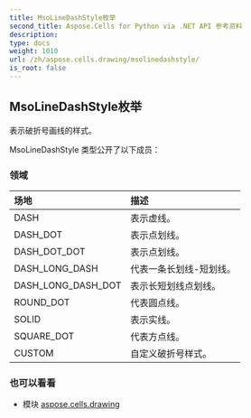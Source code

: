 ```yaml
---
title: MsoLineDashStyle枚举
second_title: Aspose.Cells for Python via .NET API 参考资料
description:
type: docs
weight: 1010
url: /zh/aspose.cells.drawing/msolinedashstyle/
is_root: false
---
```

## MsoLineDashStyle枚举
表示破折号画线的样式。



MsoLineDashStyle 类型公开了以下成员：

### 领域
|场地|描述|
| :- | :- |
| DASH |表示虚线。|
| DASH_DOT |表示点划线。|
| DASH_DOT_DOT |表示点划线。|
| DASH_LONG_DASH |代表一条长划线-短划线。|
| DASH_LONG_DASH_DOT |表示长短划线点划线。|
| ROUND_DOT |代表圆点线。|
| SOLID |表示实线。|
| SQUARE_DOT |代表方点线。|
| CUSTOM |自定义破折号样式。|



### 也可以看看
* 模块 [aspose.cells.drawing](..)
